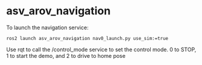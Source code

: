 # asv_arov_navigation
To launch the navigation service:
```
ros2 launch asv_arov_navigation nav0_launch.py use_sim:=true
```
Use rqt to call the /control_mode service to set the control mode. 0 to STOP, 1 to start the demo, and 2 to drive to home pose
